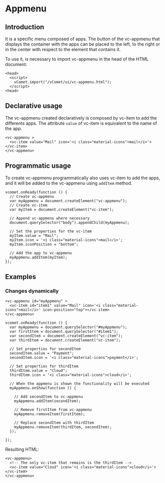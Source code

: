 # Appmenu

## Introduction
It is a specific menu composed of apps. The button of the vc-appmenu that displays the container with the apps can be placed to the left, to the right or in the center with respect to the element that contains it.

To use it, is necessary to import vc-appmenu in the head of the HTML document:
``` [html]
<head>
  <script>
    vComet.import("/vComet/ui/vc-appmenu.html");
  </script>
<head>
```

## Declarative usage
The vc-appmenu created declaratively is composed by vc-item to add the differents apps. The attribute `value` of vc-item is equivalent to the name of the app.

``` [html]
<vc-appmenu >
  <vc-item value="Mail" icon='<i class="material-icons">mail</i>'></vc-item>
</vc-appmenu>
```

## Programmatic usage
To create vc-appmenu programmatically also uses vc-item to add the apps, and it will be added to the vc-appmenu using `addItem` method.

``` [javascript]
vcomet.onReady(function () {
  // Create vc-appmenu
  var myAppmenu = document.createElement("vc-appmenu");
  // Create vc-item 
  var myItem = document.createElement("vc-item");

  // Append vc-appmenu where necessary
  document.querySelector("body").appendChild(myAppmenu);

  // Set the properties for the vc-item
  myItem.value = "Mail";
  myItem.icon = '<i class="material-icons">mail</i>';
  myItem.iconPosition = "bottom";

  // Add the app to vc-appmenu
  myAppmenu.addItem(myItem);
});
```

## Examples

### Changes dynamically
``` [html]
<vc-appmenu id="myAppmenu" >
  <vc-item id="item1" value="Mail" icon='<i class="material-icons">mail</i>' icon-position="top"></vc-item>
</vc-appmenu>
```

``` [javascript]
vcomet.onReady(function () {
  var myAppmenu = document.querySelector("#myAppmenu");
  var firstItem = document.querySelector("#item1");
  var secondItem = document.createElement("vc-item");
  var thirdItem = document.createElement("vc-item");

  // Set properties for secondItem
  secondItem.value = "Payment";
  secondItem.icon = '<i class="material-icons">payment</i>';
  
  // Set properties for thirdItem
  thirdItem.value = "Cloud";
  thirdItem.icon = '<i class="material-icons">cloud</i>';

  // When the appmenu is shown the functionality will be executed
  myAppmenu.onShow(function () {

    // Add secondItem to vc-appmenu
    myAppmenu.addItem(secondItem);

    // Remove firstItem from vc-appmenu
    myAppmenu.removeItem(firstItem);

    // Replace secondItem with thirdItem
    myAppmenu.removeItem(thirdItem, secondItem);
  });

});
```
Resulting HTML:
``` [html]
<vc-appmenu>
  <!-- The only vc-item that remains is the thirdItem -->
  <vc-item value="Cloud" icon='<i class="material-icons">cloud</i>'></vc-item>
</vc-appmenu>
```